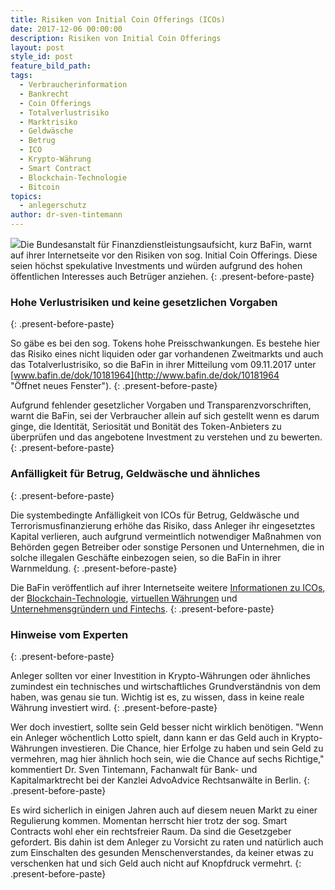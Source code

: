 ```yaml
---
title: Risiken von Initial Coin Offerings (ICOs)
date: 2017-12-06 00:00:00
description: Risiken von Initial Coin Offerings
layout: post
style_id: post
feature_bild_path:
tags:
  - Verbraucherinformation
  - Bankrecht
  - Coin Offerings
  - Totalverlustrisiko
  - Marktrisiko
  - Geldwäsche
  - Betrug
  - ICO
  - Krypto-Währung
  - Smart Contract
  - Blockchain-Technologie
  - Bitcoin
topics:
  - anlegerschutz
author: dr-sven-tintemann
---
```



[![](http://www.bafin.de/SiteGlobals/Frontend/Images/icons/newsletter/icon_webcodelink.png?__blob=normal)](http://www.bafin.de/dok/10181964 "Öffnet neues Fenster")Die Bundesanstalt für Finanzdienstleistungsaufsicht, kurz BaFin, warnt auf ihrer Internetseite vor den Risiken von sog. Initial Coin Offerings. Diese seien höchst spekulative Investments und würden aufgrund des hohen öffentlichen Interesses auch Betrüger anziehen.
{: .present-before-paste}

### Hohe Verlustrisiken und keine gesetzlichen Vorgaben
{: .present-before-paste}

So gäbe es bei den sog. Tokens hohe Preisschwankungen. Es bestehe hier das Risiko eines nicht liquiden oder gar vorhandenen Zweitmarkts und auch das Totalverlustrisiko, so die BaFin in ihrer Mitteilung vom 09.11.2017 unter [www.bafin.de/dok/10181964](http://www.bafin.de/dok/10181964 "Öffnet neues Fenster").
{: .present-before-paste}

Aufgrund fehlender gesetzlicher Vorgaben und Transparenzvorschriften, warnt die BaFin, sei der Verbraucher allein auf sich gestellt wenn es darum ginge, die Identität, Seriosität und Bonität des Token-Anbieters zu überprüfen und das angebotene Investment zu verstehen und zu bewerten.
{: .present-before-paste}

### Anfälligkeit für Betrug, Geldwäsche und ähnliches
{: .present-before-paste}

Die systembedingte Anfälligkeit von ICOs für Betrug, Geldwäsche und Terrorismusfinanzierung erhöhe das Risiko, dass Anleger ihr eingesetztes Kapital verlieren, auch aufgrund vermeintlich notwendiger Maßnahmen von Behörden gegen Betreiber oder sonstige Personen und Unternehmen, die in solche illegalen Geschäfte einbezogen seien, so die BaFin in ihrer Warnmeldung.
{: .present-before-paste}

Die BaFin veröffentlich auf ihrer Internetseite weitere [Informationen zu ICOs](https://www.bafin.de/SharedDocs/Veroeffentlichungen/DE/Fachartikel/2017/fa_bj_1711_ICO.html?nn=9021442), der [Blockchain-Technologie](https://www.bafin.de/DE/Aufsicht/FinTech/Blockchain/blockchain_node.html), [virtuellen Währungen](https://www.bafin.de/DE/Aufsicht/FinTech/VirtualCurrency/virtual_currency_node.html) und [Unternehmensgründern und Fintechs](https://www.bafin.de/DE/Aufsicht/FinTech/fintech_node.html).
{: .present-before-paste}

### Hinweise vom Experten
{: .present-before-paste}

Anleger sollten vor einer Investition in Krypto-Währungen oder ähnliches zumindest ein technisches und wirtschaftliches Grundverständnis von dem haben, was genau sie tun. Wichtig ist es, zu wissen, dass in keine reale Währung investiert wird.
{: .present-before-paste}

Wer doch investiert, sollte sein Geld besser nicht wirklich benötigen. "Wenn ein Anleger wöchentlich Lotto spielt, dann kann er das Geld auch in Krypto-Währungen investieren. Die Chance, hier Erfolge zu haben und sein Geld zu vermehren, mag hier ähnlich hoch sein, wie die Chance auf sechs Richtige," kommentiert Dr. Sven Tintemann, Fachanwalt für Bank- und Kapitalmarktrecht bei der Kanzlei AdvoAdvice Rechtsanwälte in Berlin.
{: .present-before-paste}

Es wird sicherlich in einigen Jahren auch auf diesem neuen Markt zu einer Regulierung kommen. Momentan herrscht hier trotz der sog. Smart Contracts wohl eher ein rechtsfreier Raum. Da sind die Gesetzgeber gefordert. Bis dahin ist dem Anleger zu Vorsicht zu raten und natürlich auch zum Einschalten des gesunden Menschenverstandes, da keiner etwas zu verschenken hat und sich Geld auch nicht auf Knopfdruck vermehrt.
{: .present-before-paste}